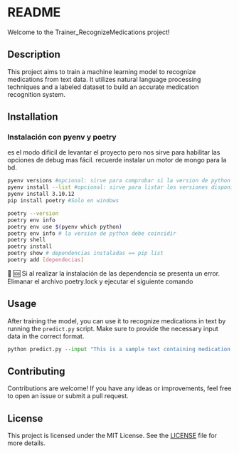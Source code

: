 # README

Welcome to the Trainer_RecognizeMedications project!

## Description

This project aims to train a machine learning model to recognize medications from text data. It utilizes natural language processing techniques and a labeled dataset to build an accurate medication recognition system.

## Installation

### Instalación con pyenv y poetry
es el modo difícil  de levantar el proyecto  pero nos sirve para habilitar las opciones de debug mas fácil. recuerde instalar un motor de mongo para la bd.
```bash
pyenv versions #opcional: sirve para comprobar si la version de python que necesitamos ya se encuentra descargada
pyenv install --list #opcional: sirve para listar los versiones disponible por pyenv
pyenv install 3.10.12 
pip install poetry #Solo en windows
```

```bash
poetry --version
poetry env info
poetry env use $(pyenv which python)
poetry env info # la version de python debe coincidir 
poetry shell 
poetry install
poetry show # dependencias instaladas == pip list
poetry add [dependecias]
```
🚫 :sos: Si al realizar la instalación de las dependencia se presenta un error. Elimanar el archivo poetry.lock y ejecutar el siguiente comando

## Usage

After training the model, you can use it to recognize medications in text by running the `predict.py` script. Make sure to provide the necessary input data in the correct format.

```python
python predict.py --input "This is a sample text containing medication names like Aspirin and Ibuprofen."
```

## Contributing

Contributions are welcome! If you have any ideas or improvements, feel free to open an issue or submit a pull request.

## License

This project is licensed under the MIT License. See the [LICENSE](LICENSE) file for more details.
